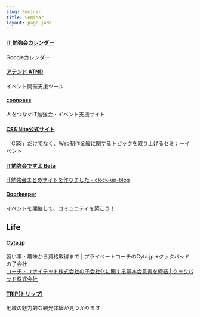 ```yaml
---
slug: Seminar
title: Seminar
layout: page.jade
---
```


#### [IT 勉強会カレンダー](https://www.google.com/calendar/embed?src=fvijvohm91uifvd9hratehf65k@group.calendar.google.com)
Googleカレンダー

#### [アテンド ATND](http://atnd.org/)
イベント開催支援ツール

#### [connpass](http://connpass.com/)
人をつなぐIT勉強会・イベント支援サイト

#### [CSS Nite公式サイト](http://cssnite.jp/)
「CSS」だけでなく、Web制作全般に関するトピックを取り上げるセミナーイベント

#### [IT勉強会ですよ Beta](http://itcal.jp/)
[IT勉強会まとめサイトを作りました - clock-up-blog](http://blog.clock-up.jp/entry/2014/01/02/221254)

#### [Doorkeeper](http://www.doorkeeper.jp/)
イベントを開催して、コミュニティを築こう！


## Life

#### [Cyta.jp](http://cyta.jp/)
習い事・趣味から資格取得まで | プライベートコーチのCyta.jp ※クックパッドの子会社  
[コーチ・ユナイテッド株式会社の子会社化に関する基本合意書を締結 | クックパッド株式会社](https://info.cookpad.com/press/2013/0906/)

#### [TRIP(トリップ)](https://trip-u.com/)
地域の魅力的な観光体験が見つかります